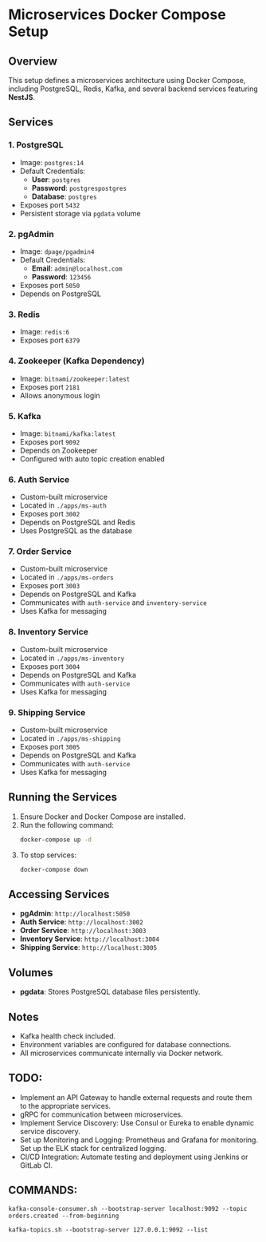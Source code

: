 # Microservices Docker Compose Setup

## Overview
This setup defines a microservices architecture using Docker Compose, including PostgreSQL, Redis, Kafka, and several backend services featuring **NestJS**.

## Services

### 1. **PostgreSQL**
- Image: `postgres:14`
- Default Credentials:
  - **User**: `postgres`
  - **Password**: `postgrespostgres`
  - **Database**: `postgres`
- Exposes port `5432`
- Persistent storage via `pgdata` volume

### 2. **pgAdmin**
- Image: `dpage/pgadmin4`
- Default Credentials:
  - **Email**: `admin@localhost.com`
  - **Password**: `123456`
- Exposes port `5050`
- Depends on PostgreSQL

### 3. **Redis**
- Image: `redis:6`
- Exposes port `6379`

### 4. **Zookeeper (Kafka Dependency)**
- Image: `bitnami/zookeeper:latest`
- Exposes port `2181`
- Allows anonymous login

### 5. **Kafka**
- Image: `bitnami/kafka:latest`
- Exposes port `9092`
- Depends on Zookeeper
- Configured with auto topic creation enabled

### 6. **Auth Service**
- Custom-built microservice
- Located in `./apps/ms-auth`
- Exposes port `3002`
- Depends on PostgreSQL and Redis
- Uses PostgreSQL as the database

### 7. **Order Service**
- Custom-built microservice
- Located in `./apps/ms-orders`
- Exposes port `3003`
- Depends on PostgreSQL and Kafka
- Communicates with `auth-service` and `inventory-service`
- Uses Kafka for messaging

### 8. **Inventory Service**
- Custom-built microservice
- Located in `./apps/ms-inventory`
- Exposes port `3004`
- Depends on PostgreSQL and Kafka
- Communicates with `auth-service`
- Uses Kafka for messaging

### 9. **Shipping Service**
- Custom-built microservice
- Located in `./apps/ms-shipping`
- Exposes port `3005`
- Depends on PostgreSQL and Kafka
- Communicates with `auth-service`
- Uses Kafka for messaging

## Running the Services
1. Ensure Docker and Docker Compose are installed.
2. Run the following command:
   ```sh
   docker-compose up -d
   ```
3. To stop services:
   ```sh
   docker-compose down
   ```

## Accessing Services
- **pgAdmin**: `http://localhost:5050`
- **Auth Service**: `http://localhost:3002`
- **Order Service**: `http://localhost:3003`
- **Inventory Service**: `http://localhost:3004`
- **Shipping Service**: `http://localhost:3005`

## Volumes
- **pgdata**: Stores PostgreSQL database files persistently.

## Notes
- Kafka health check included.
- Environment variables are configured for database connections.
- All microservices communicate internally via Docker network.

## **TODO**:
- Implement an API Gateway to handle external requests and route them to the appropriate services.
- gRPC for communication between microservices. 
- Implement Service Discovery: Use Consul or Eureka to enable dynamic service discovery.
- Set up Monitoring and Logging: Prometheus and Grafana for monitoring. Set up the ELK stack for centralized logging.
- CI/CD Integration: Automate testing and deployment using Jenkins or GitLab CI.

## **COMMANDS**:
```
kafka-console-consumer.sh --bootstrap-server localhost:9092 --topic orders.created --from-beginning

kafka-topics.sh --bootstrap-server 127.0.0.1:9092 --list
```
